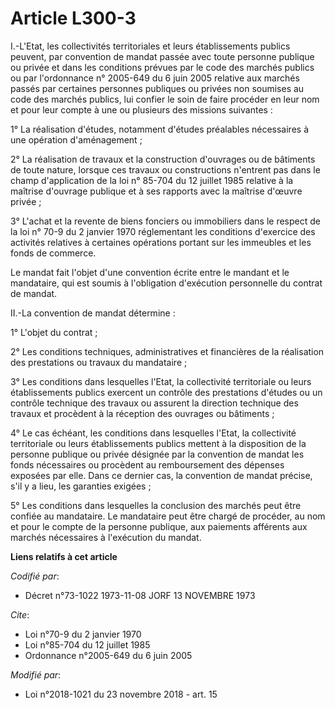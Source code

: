 # Article L300-3

I.-L'Etat, les collectivités territoriales et leurs établissements publics peuvent, par convention de mandat passée avec
toute personne publique ou privée et dans les conditions prévues par le code des marchés publics ou par l'ordonnance n°
2005-649 du 6 juin 2005 relative aux marchés passés par certaines personnes publiques ou privées non soumises au code des
marchés publics, lui confier le soin de faire procéder en leur nom et pour leur compte à une ou plusieurs des missions
suivantes :

1° La réalisation d'études, notamment d'études préalables nécessaires à une opération d'aménagement ;

2° La réalisation de travaux et la construction d'ouvrages ou de bâtiments de toute nature, lorsque ces travaux ou
constructions n'entrent pas dans le champ d'application de la loi n° 85-704 du 12 juillet 1985 relative à la maîtrise
d'ouvrage publique et à ses rapports avec la maîtrise d'œuvre privée ;

3° L'achat et la revente de biens fonciers ou immobiliers dans le respect de la loi n° 70-9 du 2 janvier 1970 réglementant
les conditions d'exercice des activités relatives à certaines opérations portant sur les immeubles et les fonds de commerce.

Le mandat fait l'objet d'une convention écrite entre le mandant et le mandataire, qui est soumis à l'obligation d'exécution
personnelle du contrat de mandat.

II.-La convention de mandat détermine :

1° L'objet du contrat ;

2° Les conditions techniques, administratives et financières de la réalisation des prestations ou travaux du mandataire ;

3° Les conditions dans lesquelles l'Etat, la collectivité territoriale ou leurs établissements publics exercent un contrôle
des prestations d'études ou un contrôle technique des travaux ou assurent la direction technique des travaux et procèdent à
la réception des ouvrages ou bâtiments ;

4° Le cas échéant, les conditions dans lesquelles l'Etat, la collectivité territoriale ou leurs établissements publics
mettent à la disposition de la personne publique ou privée désignée par la convention de mandat les fonds nécessaires ou
procèdent au remboursement des dépenses exposées par elle. Dans ce dernier cas, la convention de mandat précise, s'il y a
lieu, les garanties exigées ;

5° Les conditions dans lesquelles la conclusion des marchés peut être confiée au mandataire. Le mandataire peut être chargé
de procéder, au nom et pour le compte de la personne publique, aux paiements afférents aux marchés nécessaires à l'exécution
du mandat.

**Liens relatifs à cet article**

_Codifié par_:

  - Décret n°73-1022 1973-11-08 JORF 13 NOVEMBRE 1973

_Cite_:

  - Loi n°70-9 du 2 janvier 1970
  - Loi n°85-704 du 12 juillet 1985
  - Ordonnance n°2005-649 du 6 juin 2005

_Modifié par_:

  - Loi n°2018-1021 du 23 novembre 2018 - art. 15
